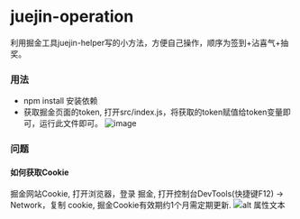 # juejin-operation
利用掘金工具juejin-helper写的小方法，方便自己操作，顺序为签到+沾喜气+抽奖。
### 用法
* npm install 安装依赖
* 获取掘金页面的token, 打开src/index.js，将获取的token赋值给token变量即可，运行此文件即可。
![image](https://user-images.githubusercontent.com/46256924/210682805-65074271-3b3f-4e5f-af27-1c0775144b36.png)
### 问题
#### 如何获取Cookie
掘金网站Cookie, 打开浏览器，登录 掘金, 打开控制台DevTools(快捷键F12) -> Network，复制 cookie, 掘金Cookie有效期约1个月需定期更新.
![alt 属性文本](https://user-images.githubusercontent.com/24502299/152626917-26aca423-4e9c-48c9-be06-d228af5a492b.png)
